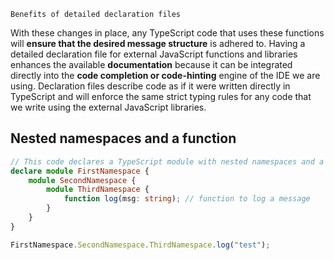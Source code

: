 
`Benefits of detailed declaration files`

With these changes in place, any TypeScript code that uses these functions will **ensure that the desired message structure** is adhered to. Having a detailed declaration file for external JavaScript functions and libraries enhances the available **documentation** because it can be integrated directly into the **code completion or code-hinting** engine of the IDE we are using. Declaration files describe code as if it were written directly in TypeScript and will enforce the same strict typing rules for any code that we write using the external JavaScript libraries.

## Nested namespaces and a function

```ts
// This code declares a TypeScript module with nested namespaces and a function
declare module FirstNamespace {
    module SecondNamespace {
        module ThirdNamespace {
            function log(msg: string); // function to log a message
        }
    }
}

FirstNamespace.SecondNamespace.ThirdNamespace.log("test");
```